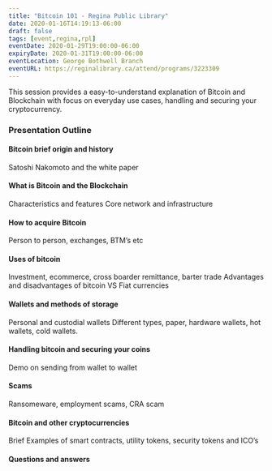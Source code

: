 ```yaml
---
title: "Bitcoin 101 - Regina Public Library"
date: 2020-01-16T14:19:13-06:00
draft: false
tags: [event,regina,rpl]
eventDate: 2020-01-29T19:00:00-06:00
expiryDate: 2020-01-31T19:00:00-06:00
eventLocation: George Bothwell Branch
eventURL: https://reginalibrary.ca/attend/programs/3223309
---
```



This session provides a easy-to-understand explanation of Bitcoin and Blockchain with focus on everyday use cases, handling and securing your cryptocurrency.

### Presentation Outline

#### Bitcoin brief origin and history

Satoshi Nakomoto and the white paper

#### What is Bitcoin and the Blockchain

Characteristics and features
Core network and infrastructure

#### How to acquire Bitcoin

Person to person, exchanges, BTM’s etc

#### Uses of bitcoin

Investment, ecommerce, cross boarder remittance, barter trade
Advantages and disadvantages of bitcoin VS Fiat currencies

#### Wallets and methods of storage

Personal and custodial wallets
Different types, paper, hardware wallets, hot wallets, cold wallets.

#### Handling bitcoin and securing your coins

Demo on sending from wallet to wallet

#### Scams

Ransomeware, employment scams, CRA scam

#### Bitcoin and other cryptocurrencies

Brief Examples of smart contracts, utility tokens, security tokens and ICO’s

#### Questions and answers
